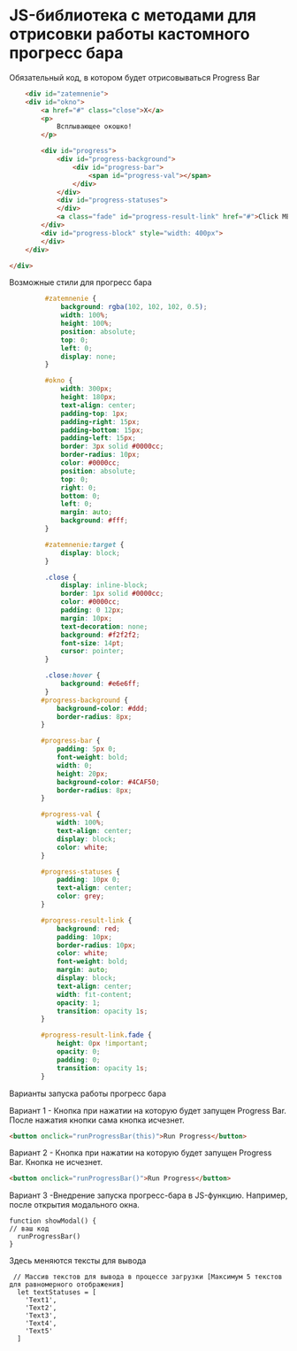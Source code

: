 JS-библиотека с методами для отрисовки работы кастомного прогресс бара
=====================
Обязательный код, в котором будет отрисовываться Progress Bar
```HTML
    <div id="zatemnenie">
    <div id="okno">
        <a href="#" class="close">X</a>
        <p>
            Всплывающее окошко!
        </p>

        <div id="progress">
            <div id="progress-background">
                <div id="progress-bar">
                    <span id="progress-val"></span>
                </div>
            </div>
            <div id="progress-statuses">
            </div>
            <a class="fade" id="progress-result-link" href="#">Click ME!!!</a>
        </div>
        <div id="progress-block" style="width: 400px">
        </div>
    </div>

</div>
```
Возможные стили для прогресс бара
```CSS
         #zatemnenie {
             background: rgba(102, 102, 102, 0.5);
             width: 100%;
             height: 100%;
             position: absolute;
             top: 0;
             left: 0;
             display: none;
         }

         #okno {
             width: 300px;
             height: 180px;
             text-align: center;
             padding-top: 1px;
             padding-right: 15px;
             padding-bottom: 15px;
             padding-left: 15px;
             border: 3px solid #0000cc;
             border-radius: 10px;
             color: #0000cc;
             position: absolute;
             top: 0;
             right: 0;
             bottom: 0;
             left: 0;
             margin: auto;
             background: #fff;
         }

         #zatemnenie:target {
             display: block;
         }

         .close {
             display: inline-block;
             border: 1px solid #0000cc;
             color: #0000cc;
             padding: 0 12px;
             margin: 10px;
             text-decoration: none;
             background: #f2f2f2;
             font-size: 14pt;
             cursor: pointer;
         }

         .close:hover {
             background: #e6e6ff;
         }
        #progress-background {
            background-color: #ddd;
            border-radius: 8px;
        }

        #progress-bar {
            padding: 5px 0;
            font-weight: bold;
            width: 0;
            height: 20px;
            background-color: #4CAF50;
            border-radius: 8px;
        }

        #progress-val {
            width: 100%;
            text-align: center;
            display: block;
            color: white;
        }

        #progress-statuses {
            padding: 10px 0;
            text-align: center;
            color: grey;
        }

        #progress-result-link {
            background: red;
            padding: 10px;
            border-radius: 10px;
            color: white;
            font-weight: bold;
            margin: auto;
            display: block;
            text-align: center;
            width: fit-content;
            opacity: 1;
            transition: opacity 1s;
        }

        #progress-result-link.fade {
            height: 0px !important;
            opacity: 0;
            padding: 0;
            transition: opacity 1s;
        }
```
Варианты запуска работы прогресс бара

Вариант 1 - Кнопка при нажатии на которую будет запущен Progress Bar. После нажатия кнопки сама кнопка исчезнет.
```HTML
<button onclick="runProgressBar(this)">Run Progress</button>
```

Вариант 2 - Кнопка при нажатии на которую будет запущен Progress Bar. Кнопка не исчезнет.
```HTML
<button onclick="runProgressBar()">Run Progress</button>
```

Вариант 3 -Внедрение запуска прогресс-бара в JS-функцию. Например, после открытия модального окна.
```JS
function showModal() {
// ваш код
  runProgressBar()
}
```

Здесь меняются тексты для вывода
```JS
 // Массив текстов для вывода в процессе загрузки [Максимум 5 текстов для равномерного отображения]
  let textStatuses = [
    'Text1',
    'Text2',
    'Text3',
    'Text4',
    'Text5'
  ]
```
